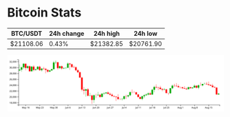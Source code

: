 # Bitcoin Stats

BTC/USDT|24h change|24h high|24h low|
|---|---|---|---|
|$21108.06|0.43%|$21382.85|$20761.90|

<img src="./chart.svg">
